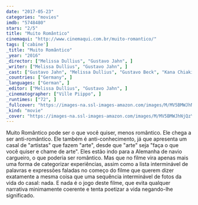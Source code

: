```yaml
---
date: "2017-05-23"
categories: "movies"
imdb: "5748480"
stars: "2/5"
title: "Muito Romântico"
cinemaqui: "http://www.cinemaqui.com.br/muito-romantico/"
tags: ['cabine']
_title: "Muito Romântico"
_year: "2016"
_director: ["Melissa Dullius", "Gustavo Jahn", ]
_writer: ["Melissa Dullius", "Gustavo Jahn", ]
_cast: ["Gustavo Jahn", "Melissa Dullius", "Gustavo Beck", "Kana Chiaki", "Aqico Coco", "Friederike Frerichs", "Erik Haegert", "Imogen Heath", "Marcellvs L.", ]
_countries: ["Germany", ]
_languages: ["German", ]
_editor: ["Melissa Dullius", "Gustavo Jahn", ]
_cinematographer: ["Ville Piippo", ]
_runtimes: ["72", ]
_fullcover: "https://images-na.ssl-images-amazon.com/images/M/MV5BMWJhNjQzYTEtOTcwNi00NWY3LTg2ZTQtODczYmRiNjkyOTJhXkEyXkFqcGdeQXVyNjcyOTkzMTM@.jpg"
_kind: "movie"
_cover: "https://images-na.ssl-images-amazon.com/images/M/MV5BMWJhNjQzYTEtOTcwNi00NWY3LTg2ZTQtODczYmRiNjkyOTJhXkEyXkFqcGdeQXVyNjcyOTkzMTM@._V1._SX99_SY140_.jpg"
---
```

Muito Romântico pode ser o que você quiser, menos romântico. Ele chega a ser anti-romântico. Ele também é anti-conhecimento, já que apresenta um casal de "artistas" que fazem "arte", desde que "arte" seja "faça o que você quiser e chame de arte". Eles estão indo para a Alemanha de navio cargueiro, o que poderia ser romântico. Mas que no filme vira apenas mais uma forma de categorizar experiências, assim como a lista interminável de palavras e expressões faladas no começo do filme que querem dizer exatamente a mesma coisa que uma sequência interminável de fotos da vida do casal: nada. E nada é o jogo deste filme, que evita qualquer narrativa minimamente coerente e tenta poetizar a vida negando-lhe significado.
